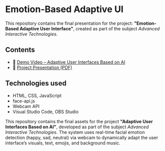 # Emotion-Based Adaptive UI

This repository contains the final presentation for the project:
**"Emotion-Based Adaptive User Interface"**, created as part of the subject *Advanced Interactive Technologies*.

## Contents
- 🎥 [Demo Video – Adaptive User Interfaces Based on AI](./demo.mp4)
- 📄 [Project Presentation (PDF)](./ADAPTIVE_USER_INTERFACES_BASED_ON_AI.pdf)

## Technologies used
- HTML, CSS, JavaScript
- face-api.js
- Webcam API
- Visual Studio Code, OBS Studio

This repository contains the final assets for the project **"Adaptive User Interfaces Based on AI"**, developed as part of the subject *Advanced Interactive Technologies*.
The system uses real-time facial emotion detection (happy, sad, neutral) via webcam to dynamically adapt the user interface’s visuals, text, emojis, and background music.
